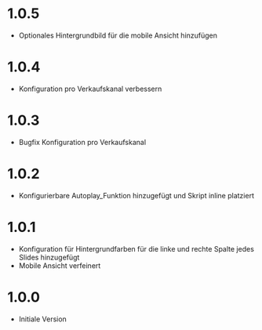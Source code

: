 # 1.0.5
- Optionales Hintergrundbild für die mobile Ansicht hinzufügen

# 1.0.4
- Konfiguration pro Verkaufskanal verbessern

# 1.0.3
- Bugfix Konfiguration pro Verkaufskanal

# 1.0.2
- Konfigurierbare Autoplay_Funktion hinzugefügt und Skript inline platziert

# 1.0.1
- Konfiguration für Hintergrundfarben für die linke und rechte Spalte jedes Slides hinzugefügt
- Mobile Ansicht verfeinert

# 1.0.0
- Initiale Version
